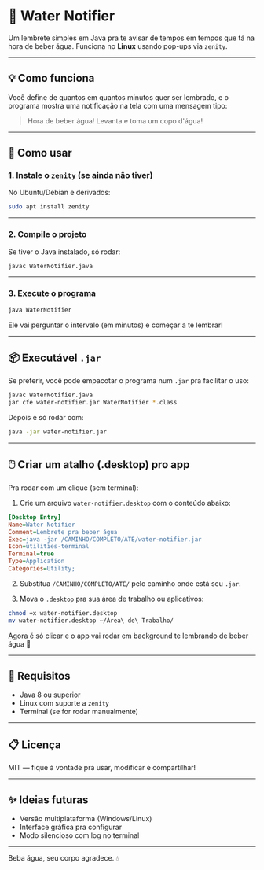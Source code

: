 # 🚰 Water Notifier

Um lembrete simples em Java pra te avisar de tempos em tempos que tá na hora de beber água. Funciona no **Linux** usando pop-ups via `zenity`.

---

## 💡 Como funciona

Você define de quantos em quantos minutos quer ser lembrado, e o programa mostra uma notificação na tela com uma mensagem tipo:

> Hora de beber água! Levanta e toma um copo d'água!

---

## 🚀 Como usar

### 1. Instale o `zenity` (se ainda não tiver)

No Ubuntu/Debian e derivados:

```bash
sudo apt install zenity
```

---

### 2. Compile o projeto

Se tiver o Java instalado, só rodar:

```bash
javac WaterNotifier.java
```

---

### 3. Execute o programa

```bash
java WaterNotifier
```

Ele vai perguntar o intervalo (em minutos) e começar a te lembrar!

---

## 📦 Executável `.jar`

Se preferir, você pode empacotar o programa num `.jar` pra facilitar o uso:

```bash
javac WaterNotifier.java
jar cfe water-notifier.jar WaterNotifier *.class
```

Depois é só rodar com:

```bash
java -jar water-notifier.jar
```

---

## 🖱️ Criar um atalho (.desktop) pro app

Pra rodar com um clique (sem terminal):

1. Crie um arquivo `water-notifier.desktop` com o conteúdo abaixo:

```ini
[Desktop Entry]
Name=Water Notifier
Comment=Lembrete pra beber água
Exec=java -jar /CAMINHO/COMPLETO/ATÉ/water-notifier.jar
Icon=utilities-terminal
Terminal=true
Type=Application
Categories=Utility;
```

2. Substitua `/CAMINHO/COMPLETO/ATÉ/` pelo caminho onde está seu `.jar`.

3. Mova o `.desktop` pra sua área de trabalho ou aplicativos:

```bash
chmod +x water-notifier.desktop
mv water-notifier.desktop ~/Área\ de\ Trabalho/
```

Agora é só clicar e o app vai rodar em background te lembrando de beber água 🧃

---

## 🧪 Requisitos

- Java 8 ou superior
- Linux com suporte a `zenity`
- Terminal (se for rodar manualmente)

---

## 📋 Licença

MIT — fique à vontade pra usar, modificar e compartilhar!

---

## ✨ Ideias futuras

- Versão multiplataforma (Windows/Linux)
- Interface gráfica pra configurar
- Modo silencioso com log no terminal

---

Beba água, seu corpo agradece. 💧
